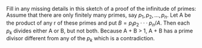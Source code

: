 Fill in any missing details in this sketch of a proof of the infinitude of primes: Assume that there are only finitely many primes, say $p_1, p_2, ..., p_n$. Let A be the product of any r of these primes and put $B = p_lp_2···p_n / A$. Then each $p_k$ divides either A or B, but not both. Because A + B > 1, A + B has a prime divisor different from any of the $p_k$ which is a contradiction.